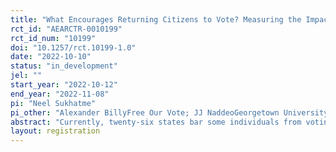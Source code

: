 ```yaml
---
title: "What Encourages Returning Citizens to Vote? Measuring the Impact of Different Forms of Voter Outreach in Washington"
rct_id: "AEARCTR-0010199"
rct_id_num: "10199"
doi: "10.1257/rct.10199-1.0"
date: "2022-10-10"
status: "in_development"
jel: ""
start_year: "2022-10-12"
end_year: "2022-11-08"
pi: "Neel Sukhatme"
pi_other: "Alexander BillyFree Our Vote; JJ NaddeoGeorgetown University"
abstract: "Currently, twenty-six states bar some individuals from voting, simply on the basis of their past felony convictions. On April 7, 2021, the State of Washington enacted law HB 1078, which fully restored voting rights to Washingtonians with past convictions upon release from prison. Despite this recent change in law, uncertainty for many potential beneficiaries about eligibility, paired with the fact that voting illegally in Washington can carry a punishment of up to 5 years of imprisonment and/or a $10,000 fine, may cause many individuals with prior felonies to not embrace their newly obtained opportunity to vote. Accordingly, voter turnout among this population can likely be bolstered by targeted information campaigns. This project aims to measure how outreach using social media impacts voter registration and turnout, among a population likely already treated with traditional mailers and other voter outreach efforts."
layout: registration
---
```


